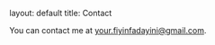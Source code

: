 layout: default
title: Contact
<p>You can contact me at <a href="mailto:fiyinfadayini@gmail.com">your.fiyinfadayini@gmail.com</a>.</p>

